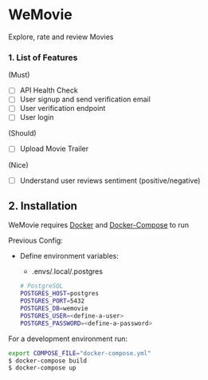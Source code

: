 # WeMovie

Explore, rate and review Movies

### 1. List of Features 
  (Must)
  - [ ] API Health Check
  - [ ] User signup and send verification email
  - [ ] User verification endpoint
  - [ ] User login

  (Should) 
  - [ ] Upload Movie Trailer

  (Nice)
  - [ ] Understand user reviews sentiment (positive/negative)



## 2. Installation
  WeMovie requires [Docker](https://www.docker.com/) and [Docker-Compose](https://docs.docker.com/compose/) to run

  Previous Config:
  - Define environment variables:
    - .envs/.local/.postgres

    ```sh
    # PostgreSQL
    POSTGRES_HOST=postgres
    POSTGRES_PORT=5432
    POSTGRES_DB=wemovie
    POSTGRES_USER=<define-a-user>
    POSTGRES_PASSWORD=<define-a-password>
    ```

  For a development environment run:  

  ```sh
  export COMPOSE_FILE="docker-compose.yml"
  $ docker-compose build
  $ docker-compose up
  ```
